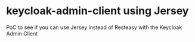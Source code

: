 # keycloak-admin-client using Jersey

PoC to see if you can use Jersey instead of Resteasy with the Keycloak Admin Client
